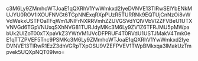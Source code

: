 c3M6Ly9ZMmhoWTJoaE1qQXRhV1YwWmkxd2IyeDVNVE13TlRwSElYbENkMUJYU0ROV1lXOUFNVGt6TGpNNExqRXpPUzR5TURRNk9EQTUjCnNzOi8vWVdWekxUSTFOaTFqWm1JNlFrNXRRVmhZZUVGSVdYQlVVbVI2ZFVBeU1UTXVNVGd6TGpVNUxqSXhNVG81TURJdyMKc3M6Ly9ZV1Z6TFRJMU5pMWpabUk2UlZoT00xTXpaVkZ3YWtVM1JVcDFPRUF4T0RVdU1USTJMakV4Tmk0eE1qTTZPVEF5Tnc9PSMKc3M6Ly9ZMmhoWTJoaE1qQXRhV1YwWmkxd2IyeDVNVE13TlRwR1EzZ3dhVGRpTXpOSU9VZEFPVEV1TWpBMkxqa3lMakUzTmpvek5UQXpNQT09Iwo=
